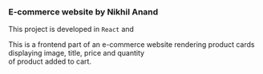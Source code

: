 ### E-commerce website by Nikhil Anand

This project is developed in `React` and 

This is a frontend part of an e-commerce website rendering product cards displaying image, title, price and quantity\
of product added to cart.
